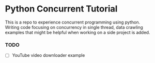 # Python Concurrent Tutorial
This is a repo to experience concurrent programming using python. <br> 
Writing code focusing on concurrency in single thread, data crawling examples that might be helpful when working on a side project is added.


### TODO
- [ ] YouTube video downloader example

